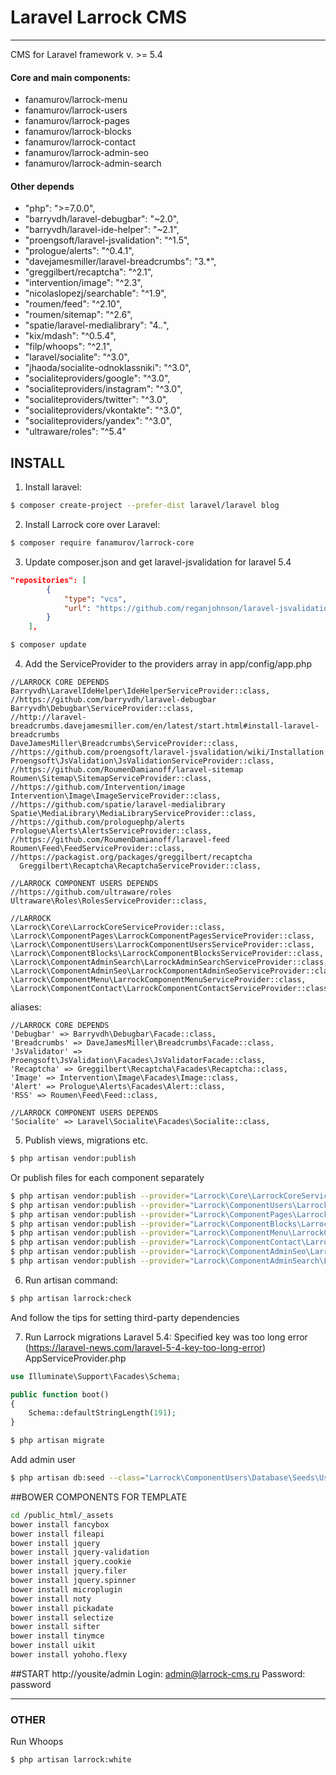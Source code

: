 # Laravel Larrock CMS

---
CMS for Laravel framework v. >= 5.4

#### Core and main components:
  - fanamurov/larrock-menu
  - fanamurov/larrock-users
  - fanamurov/larrock-pages
  - fanamurov/larrock-blocks
  - fanamurov/larrock-contact
  - fanamurov/larrock-admin-seo
  - fanamurov/larrock-admin-search

#### Other depends
- "php": ">=7.0.0",
- "barryvdh/laravel-debugbar": "~2.0",
- "barryvdh/laravel-ide-helper": "~2.1",
- "proengsoft/laravel-jsvalidation": "^1.5",
- "prologue/alerts": "^0.4.1",
- "davejamesmiller/laravel-breadcrumbs": "3.*",
- "greggilbert/recaptcha": "^2.1",
- "intervention/image": "^2.3",
- "nicolaslopezj/searchable": "^1.9",
- "roumen/feed": "^2.10",
- "roumen/sitemap": "^2.6",
- "spatie/laravel-medialibrary": "4.*.*",
- "kix/mdash": "^0.5.4",
- "filp/whoops": "^2.1",
- "laravel/socialite": "^3.0",
- "jhaoda/socialite-odnoklassniki": "^3.0",
- "socialiteproviders/google": "^3.0",
- "socialiteproviders/instagram": "^3.0",
- "socialiteproviders/twitter": "^3.0",
- "socialiteproviders/vkontakte": "^3.0",
- "socialiteproviders/yandex": "^3.0",
- "ultraware/roles": "^5.4"

## INSTALL

1. Install laravel:
  ```sh
  $ composer create-project --prefer-dist laravel/laravel blog
  ```

2. Install Larrock core over Laravel:
  ```sh
  $ composer require fanamurov/larrock-core
  ```

3. Update composer.json and get laravel-jsvalidation for laravel 5.4
  ```json
  "repositories": [
          {
              "type": "vcs",
              "url": "https://github.com/reganjohnson/laravel-jsvalidation"
          }
      ],
  ```
  ```sh
  $ composer update
  ```

4. Add the ServiceProvider to the providers array in app/config/app.php
  ```
  //LARROCK CORE DEPENDS
  Barryvdh\LaravelIdeHelper\IdeHelperServiceProvider::class,
  //https://github.com/barryvdh/laravel-debugbar
  Barryvdh\Debugbar\ServiceProvider::class,
  //http://laravel-breadcrumbs.davejamesmiller.com/en/latest/start.html#install-laravel-breadcrumbs
  DaveJamesMiller\Breadcrumbs\ServiceProvider::class,
  //https://github.com/proengsoft/laravel-jsvalidation/wiki/Installation
  Proengsoft\JsValidation\JsValidationServiceProvider::class,
  //https://github.com/RoumenDamianoff/laravel-sitemap
  Roumen\Sitemap\SitemapServiceProvider::class,
  //https://github.com/Intervention/image
  Intervention\Image\ImageServiceProvider::class,
  //https://github.com/spatie/laravel-medialibrary
  Spatie\MediaLibrary\MediaLibraryServiceProvider::class,
  //https://github.com/prologuephp/alerts
  Prologue\Alerts\AlertsServiceProvider::class,
  //https://github.com/RoumenDamianoff/laravel-feed
  Roumen\Feed\FeedServiceProvider::class,
  //https://packagist.org/packages/greggilbert/recaptcha
    Greggilbert\Recaptcha\RecaptchaServiceProvider::class,
  
  //LARROCK COMPONENT USERS DEPENDS
  //https://github.com/ultraware/roles
  Ultraware\Roles\RolesServiceProvider::class,
  
  //LARROCK
  \Larrock\Core\LarrockCoreServiceProvider::class,
  \Larrock\ComponentPages\LarrockComponentPagesServiceProvider::class,
  \Larrock\ComponentUsers\LarrockComponentUsersServiceProvider::class,
  \Larrock\ComponentBlocks\LarrockComponentBlocksServiceProvider::class,
  \Larrock\ComponentAdminSearch\LarrockAdminSearchServiceProvider::class,
  \Larrock\ComponentAdminSeo\LarrockComponentAdminSeoServiceProvider::class,
  \Larrock\ComponentMenu\LarrockComponentMenuServiceProvider::class,
  \Larrock\ComponentContact\LarrockComponentContactServiceProvider::class
  ```

  aliases:
  ```
  //LARROCK CORE DEPENDS
  'Debugbar' => Barryvdh\Debugbar\Facade::class,
  'Breadcrumbs' => DaveJamesMiller\Breadcrumbs\Facade::class,
  'JsValidator' => Proengsoft\JsValidation\Facades\JsValidatorFacade::class,
  'Recaptcha' => Greggilbert\Recaptcha\Facades\Recaptcha::class,
  'Image' => Intervention\Image\Facades\Image::class,
  'Alert' => Prologue\Alerts\Facades\Alert::class,
  'RSS' => Roumen\Feed\Feed::class,
  
  //LARROCK COMPONENT USERS DEPENDS
  'Socialite' => Laravel\Socialite\Facades\Socialite::class,
  ```

5. Publish views, migrations etc.
  ```sh
  $ php artisan vendor:publish
  ```
  Or publish files for each component separately
  ```sh
  $ php artisan vendor:publish --provider="Larrock\Core\LarrockCoreServiceProvider"
  $ php artisan vendor:publish --provider="Larrock\ComponentUsers\LarrockComponentUsersServiceProvider"
  $ php artisan vendor:publish --provider="Larrock\ComponentPages\LarrockComponentPagesServiceProvider"
  $ php artisan vendor:publish --provider="Larrock\ComponentBlocks\LarrockComponentBlocksServiceProvider"
  $ php artisan vendor:publish --provider="Larrock\ComponentMenu\LarrockComponentMenuServiceProvider"
  $ php artisan vendor:publish --provider="Larrock\ComponentContact\LarrockComponentContactServiceProvider"
  $ php artisan vendor:publish --provider="Larrock\ComponentAdminSeo\LarrockComponentAdminSeoServiceProvider"
  $ php artisan vendor:publish --provider="Larrock\ComponentAdminSearch\LarrockComponentAdminSearchServiceProvider"
  ```
       
6. Run artisan command:
  ```sh
  $ php artisan larrock:check
  ```
  And follow the tips for setting third-party dependencies
  
  
7. Run Larrock migrations
  Laravel 5.4: Specified key was too long error (https://laravel-news.com/laravel-5-4-key-too-long-error)
  AppServiceProvider.php
  ```php
  use Illuminate\Support\Facades\Schema;
  
  public function boot()
  {
      Schema::defaultStringLength(191);
  }
  ```
  
  ```sh
  $ php artisan migrate
  ```
  Add admin user
  ```sh
  $ php artisan db:seed --class="Larrock\ComponentUsers\Database\Seeds\UsersTableSeeder"
  ```
  
##BOWER COMPONENTS FOR TEMPLATE
```sh
cd /public_html/_assets
bower install fancybox
bower install fileapi
bower install jquery
bower install jquery-validation
bower install jquery.cookie
bower install jquery.filer
bower install jquery.spinner
bower install microplugin
bower install noty
bower install pickadate
bower install selectize
bower install sifter
bower install tinymce
bower install uikit
bower install yohoho.flexy
```

##START
http://yousite/admin
Login: admin@larrock-cms.ru
Password: password       
       


----------


### OTHER
Run Whoops
```sh
$ php artisan larrock:white
```